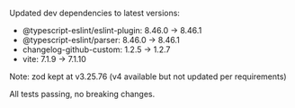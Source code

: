 ---
---

Updated dev dependencies to latest versions:

- @typescript-eslint/eslint-plugin: 8.46.0 → 8.46.1
- @typescript-eslint/parser: 8.46.0 → 8.46.1
- changelog-github-custom: 1.2.5 → 1.2.7
- vite: 7.1.9 → 7.1.10

Note: zod kept at v3.25.76 (v4 available but not updated per requirements)

All tests passing, no breaking changes.
